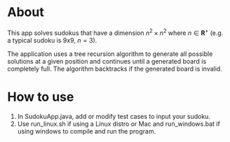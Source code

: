 # About

This app solves sudokus that have a dimension $n^2 \times n^2$ where $n \in \mathbf{R}^+$ (e.g. a typical sudoku is 9x9, $n = 3$). 

The application uses a tree recursion algorithm  to generate all possible solutions at a given position and continues until a generated board is completely full. The algorithm backtracks if the generated board is invalid.

# How to use

1. In SudokuApp.java, add or modify test cases to input your sudoku.
2. Use run_linux.sh if using a Linux distro or Mac and run_windows.bat if using windows to compile and run the program.
